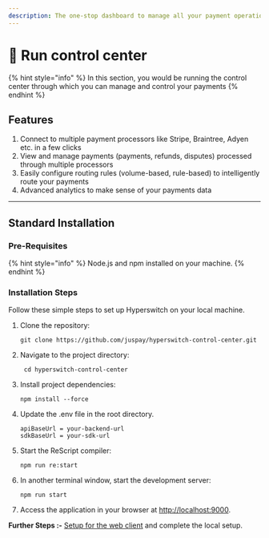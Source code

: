 ```yaml
---
description: The one-stop dashboard to manage all your payment operations
---
```


# 🔌 Run control center

{% hint style="info" %}
In this section, you would be running the control center through which you can manage and control your payments
{% endhint %}

## Features

1. Connect to multiple payment processors like Stripe, Braintree, Adyen etc. in a few clicks
2. View and manage payments (payments, refunds, disputes) processed through multiple processors
3. Easily configure routing rules (volume-based, rule-based) to intelligently route your payments
4. Advanced analytics to make sense of your payments data

***

## Standard Installation

### Pre-Requisites

{% hint style="info" %}
Node.js and npm installed on your machine.
{% endhint %}

### Installation Steps

Follow these simple steps to set up Hyperswitch on your local machine.

1.  Clone the repository:

    ```
    git clone https://github.com/juspay/hyperswitch-control-center.git
    ```
2.  Navigate to the project directory:

    ```
     cd hyperswitch-control-center
    ```
3.  Install project dependencies:

    ```
    npm install --force
    ```
4.  Update the .env file in the root directory.

    ```
    apiBaseUrl = your-backend-url
    sdkBaseUrl = your-sdk-url
    ```
5.  Start the ReScript compiler:

    ```
    npm run re:start
    ```
6.  In another terminal window, start the development server:

    ```
    npm run start
    ```
7. Access the application in your browser at [http://localhost:9000](http://localhost:9000/).

**Further Steps :-** [Setup for the web client](run-web-client.md) and complete the local setup.
